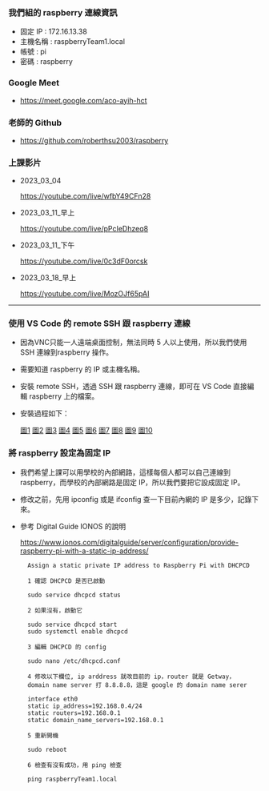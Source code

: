 ### 我們組的 raspberry 連線資訊
- 固定 IP : 172.16.13.38
- 主機名稱 : raspberryTeam1.local
- 帳號 : pi
- 密碼 : raspberry

### Google Meet
- https://meet.google.com/aco-ayih-hct

### 老師的 Github
- https://github.com/roberthsu2003/raspberry

### 上課影片
- 2023_03_04

	https://youtube.com/live/wfbY49CFn28
- 2023_03_11_早上

	https://youtube.com/live/pPcIeDhzeq8
- 2023_03_11_下午

	https://youtube.com/live/0c3dF0orcsk
- 2023_03_18_早上

	https://youtube.com/live/MozOJf65pAI

---
### 使用 VS Code 的 remote SSH 跟 raspberry 連線

- 因為VNC只能一人遠端桌面控制，無法同時 5 人以上使用，所以我們使用 SSH 連線到raspberry 操作。
- 需要知道 raspberry 的 IP 或主機名稱。
- 安裝 remote SSH，透過 SSH 跟 raspberry 連線，即可在 VS Code 直接編輯 raspberry 上的檔案。
- 安裝過程如下：

	[圖1](./images/remote_ssh_01.png)
	[圖2](./images/remote_ssh_02.png)
	[圖3](./images/remote_ssh_03.png)
	[圖4](./images/remote_ssh_04.png)
	[圖5](./images/remote_ssh_05.png)
	[圖6](./images/remote_ssh_06.png)
	[圖7](./images/remote_ssh_07.png)
	[圖8](./images/remote_ssh_08.png)
	[圖9](./images/remote_ssh_09.png)
	[圖10](./images/remote_ssh_10.png)

### 將 raspberry 設定為固定 IP
- 我們希望上課可以用學校的內部網路，這樣每個人都可以自己連線到 raspberry，而學校的內部網路是固定 IP，所以我們要把它設成固定 IP。
- 修改之前，先用 ipconfig 或是 ifconfig 查一下目前內網的 IP 是多少，記錄下來。
- 參考 Digital Guide IONOS 的說明

	https://www.ionos.com/digitalguide/server/configuration/provide-raspberry-pi-with-a-static-ip-address/
	



		
		Assign a static private IP address to Raspberry Pi with DHCPCD
		
		1 確認 DHCPCD 是否已啟動
		
		sudo service dhcpcd status
		
		2 如果沒有，啟動它
		
		sudo service dhcpcd start
		sudo systemctl enable dhcpcd
		
		3 編輯 DHCPCD 的 config
		
		sudo nano /etc/dhcpcd.conf
		
		4 修改以下欄位, ip arddress 就改目前的 ip，router 就是 Getway，
		domain name server 打 8.8.8.8，這是 google 的 domain name serer
		
		interface eth0
		static ip_address=192.168.0.4/24
		static routers=192.168.0.1
		static domain_name_servers=192.168.0.1
		
		5 重新開機
		
		sudo reboot
		
		6 檢查有沒有成功，用 ping 檢查

		ping raspberryTeam1.local


